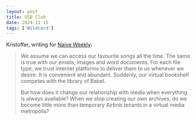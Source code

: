 ```yaml
---
layout: post
title: USB Club
date: 2024-11-15
tags: ['Wildcard']
---
```

Kristoffer, writing for [Naive Weekly](https://www.naiveweekly.com/p/yatu-espinosa-usb-club):

> We assume we can access our favourite songs all the time. The same is true with our emails, images and word documents. For each file type, we trust internet platforms to deliver them to us whenever we desire. It is convenient and abundant. Suddenly, our virtual bookshelf competes with the library of Babel.<!--x-->
>
> But how does it change our relationship with media when everything is always available? When we stop creating our own archives, do we become little more than temporary Airbnb tenants in a virtual media metropolis?
